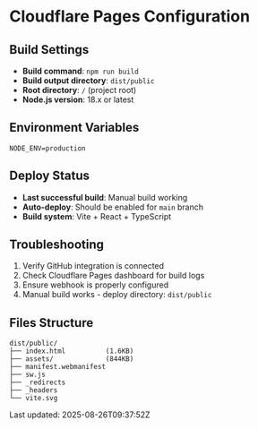 # Cloudflare Pages Configuration

## Build Settings
- **Build command**: `npm run build`
- **Build output directory**: `dist/public`
- **Root directory**: `/` (project root)
- **Node.js version**: 18.x or latest

## Environment Variables
```
NODE_ENV=production
```

## Deploy Status
- **Last successful build**: Manual build working
- **Auto-deploy**: Should be enabled for `main` branch
- **Build system**: Vite + React + TypeScript

## Troubleshooting
1. Verify GitHub integration is connected
2. Check Cloudflare Pages dashboard for build logs
3. Ensure webhook is properly configured
4. Manual build works - deploy directory: `dist/public`

## Files Structure
```
dist/public/
├── index.html          (1.6KB)
├── assets/             (844KB)
├── manifest.webmanifest
├── sw.js
├── _redirects
├── _headers
└── vite.svg
```

Last updated: 2025-08-26T09:37:52Z